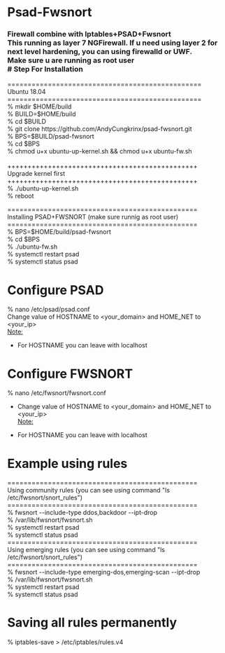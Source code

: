 # Psad-Fwsnort
<h3>Firewall combine with Iptables+PSAD+Fwsnort <br>
This running as layer 7 NGFirewall. If u need using layer 2 for next level hardening, you can using firewalld or UWF.<br>
Make sure u are running as root user <br>
# Step For Installation <br></h3>
================================================<br>
Ubuntu 18.04<br>
================================================<br>
% mkdir $HOME/build<br>
% BUILD=$HOME/build<br>
% cd $BUILD<br>
% git clone https://github.com/AndyCungkrinx/psad-fwsnort.git<br>
% BPS=$BUILD/psad-fwsnort<br>
% cd $BPS<br>
% chmod u+x ubuntu-up-kernel.sh && chmod u+x ubuntu-fw.sh<br>
<br>
+++++++++++++++++++++++++++++++++++++++++++++++<br>
Upgrade kernel first<br>
+++++++++++++++++++++++++++++++++++++++++++++++<br>
% ./ubuntu-up-kernel.sh<br>
% reboot<br>

===============================================<br>
Installing PSAD+FWSNORT (make sure runnig as root user)<br>
===============================================<br>
% BPS=$HOME/build/psad-fwsnort<br>
% cd $BPS<br>
% ./ubuntu-fw.sh<br>
% systemctl restart psad<br>
% systemctl status psad<br>


# Configure PSAD
% nano /etc/psad/psad.conf<br>
Change value of HOSTNAME to <your_domain> and HOME_NET to <your_ip><br>
<u>Note:</u> <br>
* For HOSTNAME you can leave with localhost<br>

# Configure FWSNORT
% nano /etc/fwsnort/fwsnort.conf<br>
- Change value of HOSTNAME to <your_domain> and HOME_NET to <your_ip><br>
<u>Note:</u> <br>
* For HOSTNAME you can leave with localhost<br>

# Example using rules
===============================================<br>
Using community rules (you can see using command "ls /etc/fwsnort/snort_rules")<br>
===============================================<br>
% fwsnort --include-type ddos,backdoor --ipt-drop<br>
% /var/lib/fwsnort/fwsnort.sh<br>
% systemctl restart psad<br>
% systemctl status psad<br>
===============================================<br>
Using emerging rules (you can see using command "ls /etc/fwsnort/snort_rules")<br>
===============================================<br>
% fwsnort --include-type emerging-dos,emerging-scan --ipt-drop<br>
% /var/lib/fwsnort/fwsnort.sh<br>
% systemctl restart psad<br>
% systemctl status psad<br>

# Saving all rules permanently
% iptables-save > /etc/iptables/rules.v4<br>
